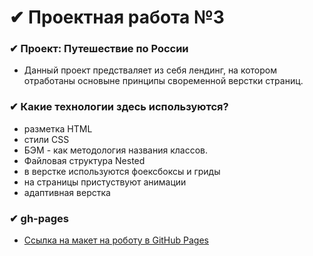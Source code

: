 # ✔ Проектная работа №3

### ✔ Проект: Путешествие по России

* Данный проект предстваляет из себя лендинг, на котором отработаны основыне принципы своременной верстки страниц.

### ✔ Какие технологии здесь используются?

- разметка HTML
- стили CSS
- БЭМ - как методология названия классов.
- Файловая структура Nested
- в верстке используются фоексбоксы и гриды
- на страницы пристуствуют анимации
- адаптивная верстка

### ✔ gh-pages

* [Ссылка на макет на роботу в GitHub Pages](https://betokko.github.io/russian-travel/)